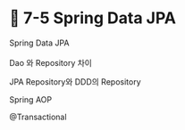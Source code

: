 # 🔸 7-5 Spring Data JPA

Spring Data JPA\
\
Dao 와 Repository 차이

JPA Repository와 DDD의 Repository

Spring AOP

@Transactional
